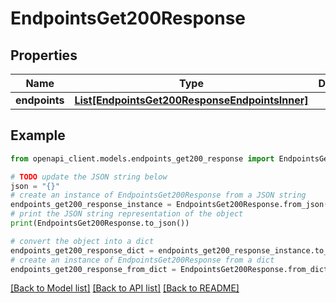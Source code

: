 # EndpointsGet200Response


## Properties

Name | Type | Description | Notes
------------ | ------------- | ------------- | -------------
**endpoints** | [**List[EndpointsGet200ResponseEndpointsInner]**](EndpointsGet200ResponseEndpointsInner.md) |  | [optional] 

## Example

```python
from openapi_client.models.endpoints_get200_response import EndpointsGet200Response

# TODO update the JSON string below
json = "{}"
# create an instance of EndpointsGet200Response from a JSON string
endpoints_get200_response_instance = EndpointsGet200Response.from_json(json)
# print the JSON string representation of the object
print(EndpointsGet200Response.to_json())

# convert the object into a dict
endpoints_get200_response_dict = endpoints_get200_response_instance.to_dict()
# create an instance of EndpointsGet200Response from a dict
endpoints_get200_response_from_dict = EndpointsGet200Response.from_dict(endpoints_get200_response_dict)
```
[[Back to Model list]](../README.md#documentation-for-models) [[Back to API list]](../README.md#documentation-for-api-endpoints) [[Back to README]](../README.md)



